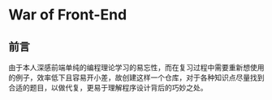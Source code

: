 # War of Front-End

## 前言

由于本人深感前端单纯的编程理论学习的易忘性，而在复习过程中需要重新想使用的例子，效率低下且容易开小差，故创建这样一个仓库，对于各种知识点尽量找到合适的题目，以做代复，更易于理解程序设计背后的巧妙之处。
